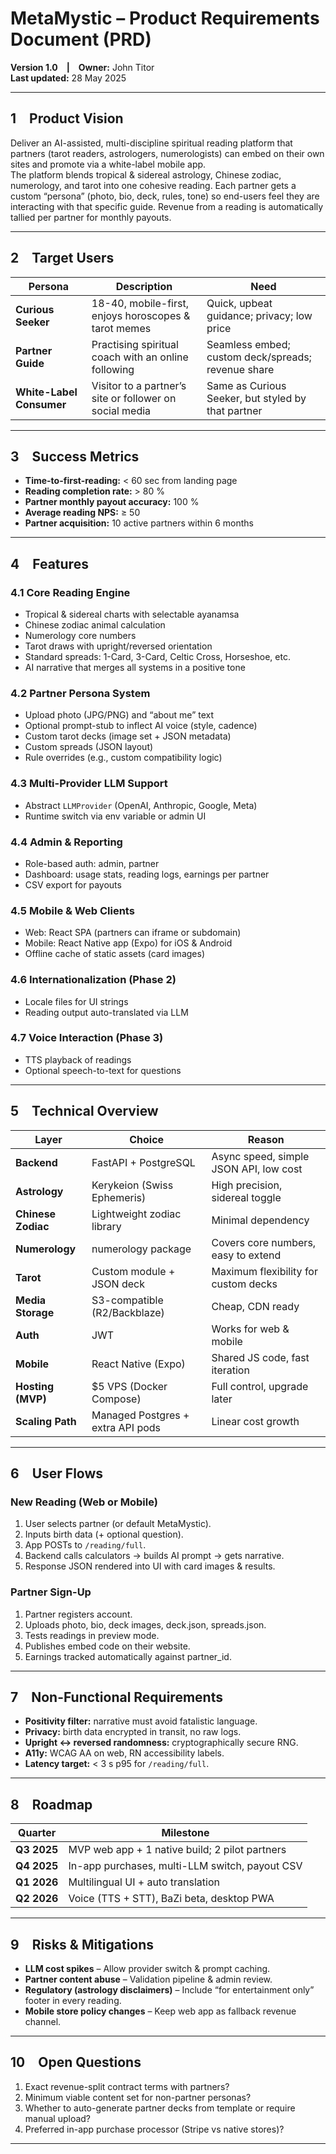 # MetaMystic – Product Requirements Document (PRD)  
**Version 1.0 | Owner:** John Titor  
**Last updated:** 28 May 2025

---

## 1 Product Vision
Deliver an AI-assisted, multi-discipline spiritual reading platform that partners (tarot readers, astrologers, numerologists) can embed on their own sites and promote via a white-label mobile app.  
The platform blends tropical & sidereal astrology, Chinese zodiac, numerology, and tarot into one cohesive reading. Each partner gets a custom “persona” (photo, bio, deck, rules, tone) so end-users feel they are interacting with that specific guide. Revenue from a reading is automatically tallied per partner for monthly payouts.

---

## 2 Target Users
| Persona | Description | Need |
|---------|-------------|------|
| **Curious Seeker** | 18-40, mobile-first, enjoys horoscopes & tarot memes | Quick, upbeat guidance; privacy; low price |
| **Partner Guide** | Practising spiritual coach with an online following | Seamless embed; custom deck/spreads; revenue share |
| **White-Label Consumer** | Visitor to a partner’s site or follower on social media | Same as Curious Seeker, but styled by that partner |

---

## 3 Success Metrics
* **Time-to-first-reading:** < 60 sec from landing page  
* **Reading completion rate:** > 80 %  
* **Partner monthly payout accuracy:** 100 %  
* **Average reading NPS:** ≥ 50  
* **Partner acquisition:** 10 active partners within 6 months  

---

## 4 Features

### 4.1 Core Reading Engine  
* Tropical & sidereal charts with selectable ayanamsa  
* Chinese zodiac animal calculation  
* Numerology core numbers  
* Tarot draws with upright/reversed orientation  
* Standard spreads: 1-Card, 3-Card, Celtic Cross, Horseshoe, etc.  
* AI narrative that merges all systems in a positive tone

### 4.2 Partner Persona System  
* Upload photo (JPG/PNG) and “about me” text  
* Optional prompt-stub to inflect AI voice (style, cadence)  
* Custom tarot decks (image set + JSON metadata)  
* Custom spreads (JSON layout)  
* Rule overrides (e.g., custom compatibility logic)

### 4.3 Multi-Provider LLM Support  
* Abstract `LLMProvider` (OpenAI, Anthropic, Google, Meta)  
* Runtime switch via env variable or admin UI

### 4.4 Admin & Reporting  
* Role-based auth: admin, partner  
* Dashboard: usage stats, reading logs, earnings per partner  
* CSV export for payouts

### 4.5 Mobile & Web Clients  
* Web: React SPA (partners can iframe or subdomain)  
* Mobile: React Native app (Expo) for iOS & Android  
* Offline cache of static assets (card images)

### 4.6 Internationalization (Phase 2)  
* Locale files for UI strings  
* Reading output auto-translated via LLM

### 4.7 Voice Interaction (Phase 3)  
* TTS playback of readings  
* Optional speech-to-text for questions

---

## 5 Technical Overview

| Layer | Choice | Reason |
|-------|--------|--------|
| **Backend** | FastAPI + PostgreSQL | Async speed, simple JSON API, low cost |
| **Astrology** | Kerykeion (Swiss Ephemeris) | High precision, sidereal toggle |
| **Chinese Zodiac** | Lightweight zodiac library | Minimal dependency |
| **Numerology** | numerology package | Covers core numbers, easy to extend |
| **Tarot** | Custom module + JSON deck | Maximum flexibility for custom decks |
| **Media Storage** | S3-compatible (R2/Backblaze) | Cheap, CDN ready |
| **Auth** | JWT | Works for web & mobile |
| **Mobile** | React Native (Expo) | Shared JS code, fast iteration |
| **Hosting (MVP)** | $5 VPS (Docker Compose) | Full control, upgrade later |
| **Scaling Path** | Managed Postgres + extra API pods | Linear cost growth |

---

## 6 User Flows

### New Reading (Web or Mobile)  
1. User selects partner (or default MetaMystic).  
2. Inputs birth data (+ optional question).  
3. App POSTs to `/reading/full`.  
4. Backend calls calculators → builds AI prompt → gets narrative.  
5. Response JSON rendered into UI with card images & results.

### Partner Sign-Up  
1. Partner registers account.  
2. Uploads photo, bio, deck images, deck.json, spreads.json.  
3. Tests readings in preview mode.  
4. Publishes embed code on their website.  
5. Earnings tracked automatically against partner_id.

---

## 7 Non-Functional Requirements
* **Positivity filter:** narrative must avoid fatalistic language.  
* **Privacy:** birth data encrypted in transit, no raw logs.  
* **Upright <-> reversed randomness:** cryptographically secure RNG.  
* **A11y:** WCAG AA on web, RN accessibility labels.  
* **Latency target:** < 3 s p95 for `/reading/full`.

---

## 8 Roadmap

| Quarter | Milestone |
|---------|-----------|
| **Q3 2025** | MVP web app + 1 native build; 2 pilot partners |
| **Q4 2025** | In-app purchases, multi-LLM switch, payout CSV |
| **Q1 2026** | Multilingual UI + auto translation |
| **Q2 2026** | Voice (TTS + STT), BaZi beta, desktop PWA |

---

## 9 Risks & Mitigations
* **LLM cost spikes** – Allow provider switch & prompt caching.  
* **Partner content abuse** – Validation pipeline & admin review.  
* **Regulatory (astrology disclaimers)** – Include “for entertainment only” footer in every reading.  
* **Mobile store policy changes** – Keep web app as fallback revenue channel.

---

## 10 Open Questions
1. Exact revenue-split contract terms with partners?  
2. Minimum viable content set for non-partner personas?  
3. Whether to auto-generate partner decks from template or require manual upload?  
4. Preferred in-app purchase processor (Stripe vs native stores)?

---